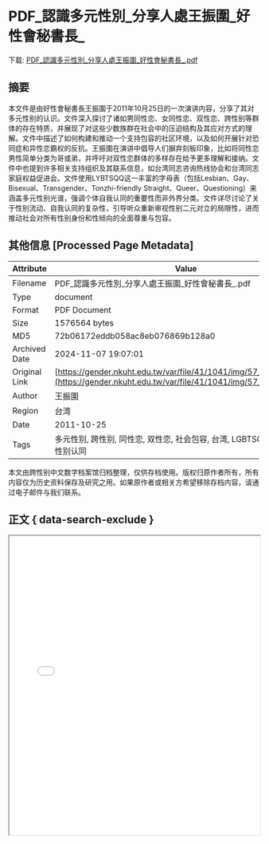 # PDF_認識多元性別_分享人處王振圍_好性會秘書長_

<!-- tcd_download_link -->
下载: [PDF_認識多元性別_分享人處王振圍_好性會秘書長_.pdf](PDF_認識多元性別_分享人處王振圍_好性會秘書長_.pdf)
<!-- tcd_download_link_end -->

## 摘要

<!-- tcd_abstract -->
本文件是由好性會秘書長王振圍于2011年10月25日的一次演讲内容，分享了其对多元性别的认识。文件深入探讨了诸如男同性恋、女同性恋、双性恋、跨性别等群体的存在特质，并展现了对这些少数族群在社会中的压迫结构及其应对方式的理解。文件中描述了如何构建和推动一个支持包容的社区环境，以及如何开展针对恐同症和异性恋霸权的反抗。王振圍在演讲中倡导人们摒弃刻板印象，比如将同性恋男性简单分类为哥或弟，并呼吁对双性恋群体的多样存在给予更多理解和接纳。文件中也提到许多相关支持组织及其联系信息，如台湾同志咨询热线协会和台湾同志家庭权益促进会。文件使用LYBTSQQ这一丰富的字母表（包括Lesbian、Gay、Bisexual、Transgender、Tonzhi-friendly Straight、Queer、Questioning）来涵盖多元性别光谱，强调个体自我认同的重要性而非外界分类。文件详尽讨论了关于性别流动、自我认同的复杂性，引导听众重新审视性别二元对立的局限性，进而推动社会对所有性别身份和性倾向的全面尊重与包容。

<!-- tcd_abstract_end -->

## 其他信息 [Processed Page Metadata]

| Attribute       | Value                                  |
|-----------------|----------------------------------------|
| Filename        | PDF_認識多元性別_分享人處王振圍_好性會秘書長_.pdf                             |
| Type            | document                                 |
| Format          | PDF Document                               |
| Size            | 1576564 bytes                           |
| MD5             | 72b06172eddb058ac8eb076869b128a0                                  |
| Archived Date   | 2024-11-07 19:07:01                             |
| Original Link   | [https://gender.nkuht.edu.tw/var/file/41/1041/img/57_4c80d2fb.pdf](https://gender.nkuht.edu.tw/var/file/41/1041/img/57_4c80d2fb.pdf)                         |
| Author          | 王振圍                               |
| Region          | 台湾                               |
| Date            | 2011-10-25                                 |
| Tags            | 多元性别, 跨性别, 同性恋, 双性恋, 社会包容, 台湾, LGBTSQQ, 性别流动, 性别认同                                 |

本文由跨性别中文数字档案馆归档整理，仅供存档使用。版权归原作者所有，所有内容仅为历史资料保存及研究之用。如果原作者或相关方希望移除存档内容，请通过电子邮件与我们联系。

## 正文 { data-search-exclude }

<!-- tcd_main_text -->
<iframe src="../PDF_認識多元性別_分享人處王振圍_好性會秘書長_.pdf" width="100%" height="600px">
    <p>无法显示PDF，请下载查看。</p>
</iframe>
<!-- tcd_main_text_end -->

